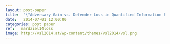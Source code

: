 ```yaml
---
layout: post-paper
title:  "\"Adversary Gain vs. Defender Loss in Quantified Information Flow\" appeared in FCS 2014"
date:   2014-07-01 12:00:00
categories: post paper
ref:   mardziel14loss
image: http://vsl2014.at/wp-content/themes/vsl2014/vsl.png
---
```

